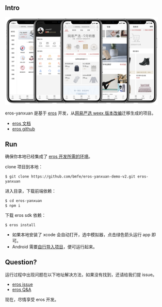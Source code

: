 ## Intro
![图片](https://raw.githubusercontent.com/zwwill/yanxuan-weex-demo/master/banner.png)

eros-yanxuan 是基于 [eros](https://bmfe.github.io/eros-docs/) 开发，从[网易严选 weex 版本改编](https://github.com/zwwill/yanxuan-weex-demo)迁移生成的项目。

- [eros 文档](https://bmfe.github.io/eros-docs/#/)
- [eros github](https://github.com/bmfe/eros-template)
## Run
确保你本地已经集成了 [eros 开发所需的环境](https://bmfe.github.io/eros-docs/#/zh-cn/base_env)。

clone 项目到本地：
```
$ git clone https://github.com/bmfe/eros-yanxuan-demo-v2.git eros-yanxuan
```

进入目录，下载前端依赖：
```
$ cd eros-yanxuan
$ npm i
```

下载 eros sdk 依赖：
```
$ eros install
```

- 如果本地安装了 xcode 会自动打开，选中模拟器，点击绿色箭头运行 app 即可。
- Android 需要[自行导入项目](https://bmfe.github.io/eros-docs/#/zh-cn/base_init?id=android-%E5%AF%BC%E5%85%A5%E5%B7%A5%E7%A8%8B)，便可运行起来。

## Question?
运行过程中出现问题在以下地址解决方法，如果没有找到，还请给我们提 issue。

- [eros issue](https://github.com/bmfe/eros-template/issues)
- [eros Q&A](https://bmfe.github.io/eros-docs/#/zh-cn/QA)

现在，尽情享受 eros 开发。
